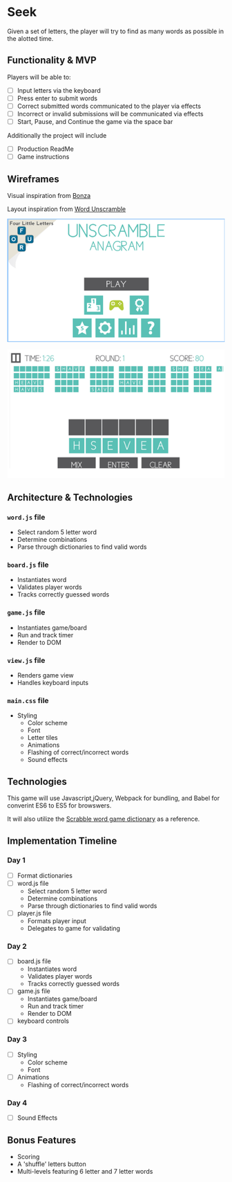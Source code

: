 # Seek

Given a set of letters, the player will try to find as many words as possible in the alotted time.

## Functionality & MVP

Players will be able to:

- [ ] Input letters via the keyboard
- [ ] Press enter to submit words
- [ ] Correct submitted words communicated to the player via effects
- [ ] Incorrect or invalid submissions will be communicated via effects
- [ ] Start, Pause, and Continue the game via the space bar

Additionally the project will include
- [ ] Production ReadMe
- [ ] Game instructions

## Wireframes

Visual inspiration from [Bonza](https://play.google.com/store/apps/details?id=air.au.com.minimega.bonza)

Layout inspiration from [Word Unscramble]()

![Alt text](https://github.com/fafafariba/fafafariba.github.io/blob/master/assets/splash_wireframe.png?raw=true "Splash")

![Alt text](https://github.com/fafafariba/fafafariba.github.io/blob/master/assets/layout_wireframe.png?raw=true "Game")

## Architecture & Technologies

### `word.js` file 
* Select random 5 letter word
* Determine combinations
* Parse through dictionaries to find valid words

### `board.js` file 
* Instantiates word
* Validates player words
* Tracks correctly guessed words

### `game.js` file
* Instantiates game/board
* Run and track timer
* Render to DOM

### `view.js` file
* Renders game view
* Handles keyboard inputs
### `main.css` file
* Styling
  * Color scheme
  * Font
  * Letter tiles
  * Animations
  * Flashing of correct/incorrect words
  * Sound effects


## Technologies

This game will use Javascript,jQuery, Webpack for bundling, and Babel for converint ES6 to ES5 for browswers.

It will also utilize the [Scrabble word game dictionary](https://www.wordgamedictionary.com/word-lists/) as a reference.

## Implementation Timeline

### Day 1

- [ ] Format dictionaries
- [ ] word.js file
  * Select random 5 letter word
  * Determine combinations
  * Parse through dictionaries to find valid words
- [ ] player.js file
  * Formats player input
  * Delegates to game for validating
  

### Day 2
- [ ] board.js file
  * Instantiates word
  * Validates player words
  * Tracks correctly guessed words  
- [ ] game.js file 
  * Instantiates game/board
  * Run and track timer
  * Render to DOM
- [ ] keyboard controls 

### Day 3

- [ ] Styling
  * Color scheme
  * Font
- [ ] Animations
  * Flashing of correct/incorrect words

### Day 4

- [ ] Sound Effects

## Bonus Features

* Scoring
* A 'shuffle' letters button
* Multi-levels featuring 6 letter and 7 letter words


